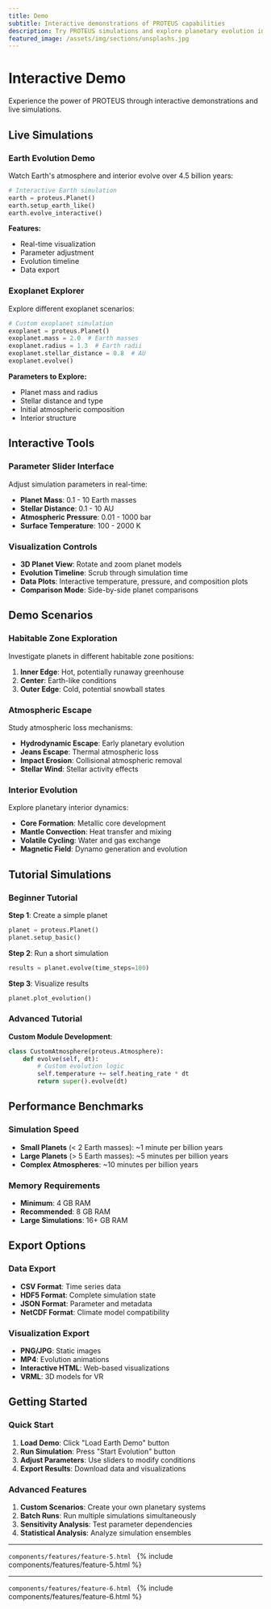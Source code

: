 ```yaml
---
title: Demo
subtitle: Interactive demonstrations of PROTEUS capabilities
description: Try PROTEUS simulations and explore planetary evolution interactively
featured_image: /assets/img/sections/unsplashs.jpg
---
```


# Interactive Demo

Experience the power of PROTEUS through interactive demonstrations and live simulations.

## Live Simulations

### Earth Evolution Demo
Watch Earth's atmosphere and interior evolve over 4.5 billion years:

```python
# Interactive Earth simulation
earth = proteus.Planet()
earth.setup_earth_like()
earth.evolve_interactive()
```

**Features:**
- Real-time visualization
- Parameter adjustment
- Evolution timeline
- Data export

### Exoplanet Explorer
Explore different exoplanet scenarios:

```python
# Custom exoplanet simulation
exoplanet = proteus.Planet()
exoplanet.mass = 2.0  # Earth masses
exoplanet.radius = 1.3  # Earth radii
exoplanet.stellar_distance = 0.8  # AU
exoplanet.evolve()
```

**Parameters to Explore:**
- Planet mass and radius
- Stellar distance and type
- Initial atmospheric composition
- Interior structure

## Interactive Tools

### Parameter Slider Interface
Adjust simulation parameters in real-time:
- **Planet Mass**: 0.1 - 10 Earth masses
- **Stellar Distance**: 0.1 - 10 AU
- **Atmospheric Pressure**: 0.01 - 1000 bar
- **Surface Temperature**: 100 - 2000 K

### Visualization Controls
- **3D Planet View**: Rotate and zoom planet models
- **Evolution Timeline**: Scrub through simulation time
- **Data Plots**: Interactive temperature, pressure, and composition plots
- **Comparison Mode**: Side-by-side planet comparisons

## Demo Scenarios

### Habitable Zone Exploration
Investigate planets in different habitable zone positions:

1. **Inner Edge**: Hot, potentially runaway greenhouse
2. **Center**: Earth-like conditions
3. **Outer Edge**: Cold, potential snowball states

### Atmospheric Escape
Study atmospheric loss mechanisms:

- **Hydrodynamic Escape**: Early planetary evolution
- **Jeans Escape**: Thermal atmospheric loss
- **Impact Erosion**: Collisional atmospheric removal
- **Stellar Wind**: Stellar activity effects

### Interior Evolution
Explore planetary interior dynamics:

- **Core Formation**: Metallic core development
- **Mantle Convection**: Heat transfer and mixing
- **Volatile Cycling**: Water and gas exchange
- **Magnetic Field**: Dynamo generation and evolution

## Tutorial Simulations

### Beginner Tutorial
**Step 1**: Create a simple planet
```python
planet = proteus.Planet()
planet.setup_basic()
```

**Step 2**: Run a short simulation
```python
results = planet.evolve(time_steps=100)
```

**Step 3**: Visualize results
```python
planet.plot_evolution()
```

### Advanced Tutorial
**Custom Module Development**:
```python
class CustomAtmosphere(proteus.Atmosphere):
    def evolve(self, dt):
        # Custom evolution logic
        self.temperature += self.heating_rate * dt
        return super().evolve(dt)
```

## Performance Benchmarks

### Simulation Speed
- **Small Planets** (< 2 Earth masses): ~1 minute per billion years
- **Large Planets** (> 5 Earth masses): ~5 minutes per billion years
- **Complex Atmospheres**: ~10 minutes per billion years

### Memory Requirements
- **Minimum**: 4 GB RAM
- **Recommended**: 8 GB RAM
- **Large Simulations**: 16+ GB RAM

## Export Options

### Data Export
- **CSV Format**: Time series data
- **HDF5 Format**: Complete simulation state
- **JSON Format**: Parameter and metadata
- **NetCDF Format**: Climate model compatibility

### Visualization Export
- **PNG/JPG**: Static images
- **MP4**: Evolution animations
- **Interactive HTML**: Web-based visualizations
- **VRML**: 3D models for VR

## Getting Started

### Quick Start
1. **Load Demo**: Click "Load Earth Demo" button
2. **Run Simulation**: Press "Start Evolution" button
3. **Adjust Parameters**: Use sliders to modify conditions
4. **Export Results**: Download data and visualizations

### Advanced Features
1. **Custom Scenarios**: Create your own planetary systems
2. **Batch Runs**: Run multiple simulations simultaneously
3. **Sensitivity Analysis**: Test parameter dependencies
4. **Statistical Analysis**: Analyze simulation ensembles

---

```components/features/feature-5.html ```
{% include components/features/feature-5.html %}

---

```components/features/feature-6.html ```
{% include components/features/feature-6.html %}
